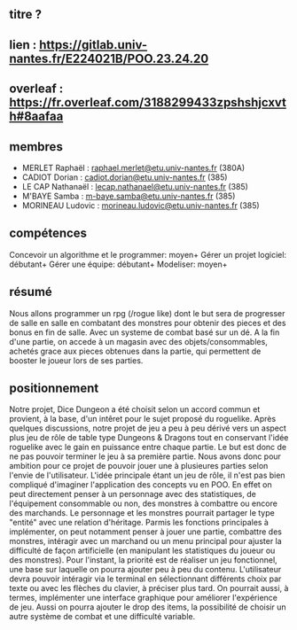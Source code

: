 ## titre ?

## lien : https://gitlab.univ-nantes.fr/E224021B/POO.23.24.20

## overleaf : https://fr.overleaf.com/3188299433zpshshjcxvth#8aafaa


## membres
- MERLET Raphaël : raphael.merlet@etu.univ-nantes.fr (380A)
- CADIOT Dorian : cadiot.dorian@etu.univ-nantes.fr (385)
- LE CAP Nathanaël : lecap.nathanael@etu.univ-nantes.fr (385)
- M'BAYE Samba : m-baye.samba@etu.univ-nantes.fr (385)
- MORINEAU Ludovic : morineau.ludovic@etu.univ-nantes.fr (385)

## compétences
Concevoir un algorithme et le programmer: moyen+
Gérer un projet logiciel: débutant+
Gérer une équipe: débutant+
Modeliser: moyen+
## résumé
Nous allons programmer un rpg (/rogue like) dont le but sera de progresser de salle en salle en combatant des monstres pour obtenir des pieces et des bonus en fin de salle. Avec un systeme de combat basé sur un dé. A la fin d'une partie, on accede à un magasin avec des objets/consommables, achetés grace aux pieces obtenues dans la partie, qui permettent de booster le joueur lors de ses parties.
## positionnement

   Notre projet, Dice Dungeon a été choisit selon un accord commun et provient, à la base, d'un intêret pour le sujet proposé du roguelike. Après quelques discussions, notre projet de jeu a peu à peu dérivé vers un aspect plus jeu de rôle de table type Dungeons & Dragons tout en conservant l'idée roguelike avec le gain en puissance entre chaque partie. Le but est donc de ne pas pouvoir terminer le jeu à sa première partie. Nous avons donc pour ambition pour ce projet de pouvoir jouer une à plusieures parties selon l'envie de l'utilisateur.
   L'idée principale étant un jeu de rôle, il n'est pas bien compliqué d'imaginer l'application des concepts vu en POO. En effet on peut directement penser à un personnage avec des statistiques, de l'équipement consommable ou non, des monstres à combattre ou encore des marchands. Le personnage et les monstres pourrait partager le type "entité" avec une relation d'héritage. Parmis les fonctions principales à implémenter, on peut notamment penser à jouer une partie, combattre des monstres, intéragir avec un marchand ou un menu principal pour ajuster la difficulté de façon artificielle (en manipulant les statistiques du joueur ou des monstres). Pour l'instant, la priorité est de réaliser un jeu fonctionnel, une base sur laquelle on pourra ajouter peu à peu du contenu. L'utilisateur devra pouvoir intéragir via le terminal en sélectionnant différents choix par texte ou avec les flèches du clavier, à préciser plus tard. On pourrait aussi, à termes, implémenter une interface graphique pour améliorer l'expérience de jeu. Aussi on pourra ajouter le drop des items, la possibilité de choisir un autre système de combat et une difficulté variable. 
